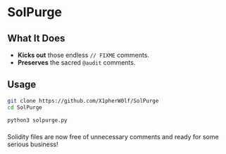 # SolPurge

## What It Does

- **Kicks out** those endless `// FIXME` comments.
- **Preserves** the sacred `@audit` comments.

## Usage
```bash
git clone https://github.com/X1pherW0lf/SolPurge
cd SolPurge
```
```
python3 solpurge.py
``` 


###
Solidity files are now free of unnecessary comments and ready for some serious business!
